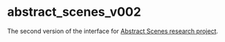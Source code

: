 # abstract_scenes_v002
The second version of the interface for [Abstract Scenes research project](http://research.microsoft.com/en-us/um/people/larryz/clipart/abstract_scenes.html).

